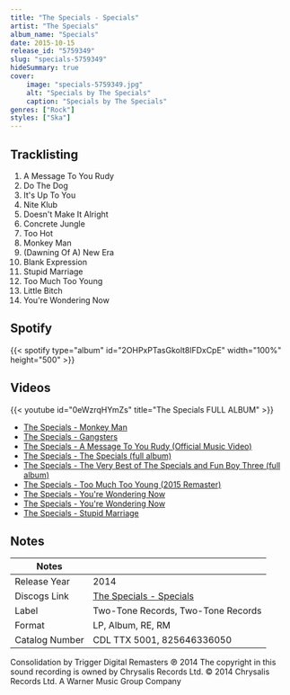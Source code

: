 ```yaml
---
title: "The Specials - Specials"
artist: "The Specials"
album_name: "Specials"
date: 2015-10-15
release_id: "5759349"
slug: "specials-5759349"
hideSummary: true
cover:
    image: "specials-5759349.jpg"
    alt: "Specials by The Specials"
    caption: "Specials by The Specials"
genres: ["Rock"]
styles: ["Ska"]
---
```

## Tracklisting
1. A Message To You Rudy
2. Do The Dog
3. It's Up To You
4. Nite Klub
5. Doesn't Make It Alright
6. Concrete Jungle
7. Too Hot
8. Monkey Man
9. (Dawning Of A) New Era
10. Blank Expression
11. Stupid Marriage
12. Too Much Too Young
13. Little Bitch
14. You're Wondering Now
## Spotify
{{< spotify type="album" id="2OHPxPTasGkolt8lFDxCpE" width="100%" height="500" >}}

## Videos
{{< youtube id="0eWzrqHYmZs" title="The Specials   FULL ALBUM" >}}
- [The Specials - Monkey Man](https://www.youtube.com/watch?v=8miotqEVeSo)
- [The Specials - Gangsters](https://www.youtube.com/watch?v=lgCZN1rU5co)
- [The Specials - A Message To You Rudy (Official Music Video)](https://www.youtube.com/watch?v=cntvEDbagAw)
- [The Specials - The Specials (full album)](https://www.youtube.com/watch?v=e17djV2uGSU)
- [The Specials - The Very Best of The Specials and Fun Boy Three (full album)](https://www.youtube.com/watch?v=jQGCG377V3w)
- [The Specials - Too Much Too Young (2015 Remaster)](https://www.youtube.com/watch?v=PD9NvKKY7W0)
- [The Specials - You're Wondering Now](https://www.youtube.com/watch?v=xEPfSWk0Lsw)
- [The Specials - You're Wondering Now](https://www.youtube.com/watch?v=tXaBnN1rlts)
- [The Specials - Stupid Marriage](https://www.youtube.com/watch?v=YM7oBFi0oN8)

## Notes
| Notes          |             |
| ---------------| ----------- |
| Release Year   | 2014 |
| Discogs Link   | [The Specials - Specials](https://www.discogs.com/release/5759349-Specials-Specials) |
| Label          | Two-Tone Records, Two-Tone Records |
| Format         | LP, Album, RE, RM |
| Catalog Number | CDL TTX 5001, 825646336050 |

Consolidation by Trigger  Digital Remasters ℗ 2014 The copyright in this sound recording is owned by Chrysalis Records Ltd. © 2014 Chrysalis Records Ltd. A Warner Music Group Company 
